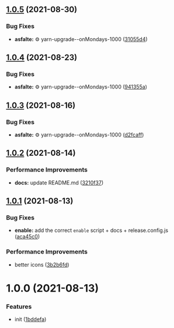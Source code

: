 ## [1.0.5](https://github.com/bamdadsabbagh/twitch-reverse-channels--extension/compare/v1.0.4...v1.0.5) (2021-08-30)


### Bug Fixes

* **asfalte:** ⚙️ yarn-upgrade--onMondays-1000 ([31055d4](https://github.com/bamdadsabbagh/twitch-reverse-channels--extension/commit/31055d4b5beb88b749e259d6c5e4c0a5baa8d271))

## [1.0.4](https://github.com/bamdadsabbagh/twitch-reverse-channels--extension/compare/v1.0.3...v1.0.4) (2021-08-23)


### Bug Fixes

* **asfalte:** ⚙️ yarn-upgrade--onMondays-1000 ([941355a](https://github.com/bamdadsabbagh/twitch-reverse-channels--extension/commit/941355a7a9c1459281debdd34e9da6bf96152eb6))

## [1.0.3](https://github.com/bamdadsabbagh/twitch-reverse-channels--extension/compare/v1.0.2...v1.0.3) (2021-08-16)


### Bug Fixes

* **asfalte:** ⚙️ yarn-upgrade--onMondays-1000 ([d2fcaff](https://github.com/bamdadsabbagh/twitch-reverse-channels--extension/commit/d2fcafffad9be469104e5dc30a09cfc97882c23c))

## [1.0.2](https://github.com/bamdadsabbagh/twitch-reverse-channels--extension/compare/v1.0.1...v1.0.2) (2021-08-14)


### Performance Improvements

* **docs:** update README.md ([3210f37](https://github.com/bamdadsabbagh/twitch-reverse-channels--extension/commit/3210f373d6482f0a54da730433f6cabba2d1ec8a))

## [1.0.1](https://github.com/bamdadsabbagh/twitch-reverse-channels--extension/compare/v1.0.0...v1.0.1) (2021-08-13)


### Bug Fixes

* **enable:** add the correct `enable` script + docs + release.config.js ([aca45c0](https://github.com/bamdadsabbagh/twitch-reverse-channels--extension/commit/aca45c04edf350c3249236f1dddabd37572e3eb1))


### Performance Improvements

* better icons ([3b2b6fd](https://github.com/bamdadsabbagh/twitch-reverse-channels--extension/commit/3b2b6fd7766a84e56389979f6f56fc2733b2903c))

# 1.0.0 (2021-08-13)


### Features

* init ([1bddefa](https://github.com/bamdadsabbagh/twitch-reverse-channels--extension/commit/1bddefa78dfb131f08f2cfb29aa2ba62a9e3d8a4))
